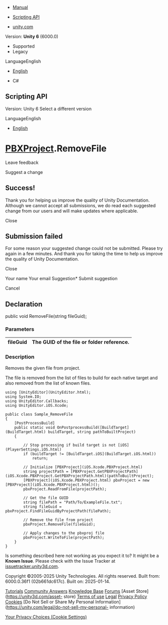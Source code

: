 [ ]()

  * [Manual](../Manual/index.html)
  * [Scripting API](../ScriptReference/index.html)

  * [unity.com](https://unity.com/)

Version: **Unity 6** (6000.0)

  * Supported
  * Legacy

LanguageEnglish

  * [English]()

  * C#

[ ](https://docs.unity3d.com)

## Scripting API

Version: Unity 6 Select a different version

LanguageEnglish

  * [English]()

#  [PBXProject](iOS.Xcode.PBXProject.html).RemoveFile

Leave feedback

Suggest a change

## Success!

Thank you for helping us improve the quality of Unity Documentation. Although
we cannot accept all submissions, we do read each suggested change from our
users and will make updates where applicable.

Close

## Submission failed

For some reason your suggested change could not be submitted. Please <a>try
again</a> in a few minutes. And thank you for taking the time to help us
improve the quality of Unity Documentation.

Close

Your name Your email Suggestion* Submit suggestion

Cancel

[ ]()

## Declaration

public void RemoveFile(string fileGuid);

### Parameters

fileGuid | The GUID of the file or folder reference.  
---|---  
  
### Description

Removes the given file from project.

The file is removed from the list of files to build for each native target and
also removed from the list of known files.

    
    
    using [UnityEditor](UnityEditor.html);
    using System.IO;
    using UnityEditor.Callbacks;
    using UnityEditor.iOS.Xcode;  
      
    public class Sample_RemoveFile  
    {
        [PostProcessBuild]
        public static void OnPostprocessBuild([BuildTarget](BuildTarget.html) buildTarget, string pathToBuiltProject)
        {  
      
            // Stop processing if build target is not [iOS](PlayerSettings.iOS.html)
            if (buildTarget != [BuildTarget.iOS](BuildTarget.iOS.html))
                return;  
      
            // Initialize [PBXProject](iOS.Xcode.PBXProject.html)
            string projectPath = [PBXProject.GetPBXProjectPath](iOS.Xcode.PBXProject.GetPBXProjectPath.html)(pathToBuiltProject);
            [PBXProject](iOS.Xcode.PBXProject.html) pbxProject = new [PBXProject](iOS.Xcode.PBXProject.html)();
            pbxProject.ReadFromFile(projectPath);  
      
            // Get the file GUID
            string filePath = "Path/To/ExampleFile.txt";
            string fileGuid = pbxProject.FindFileGuidByProjectPath(filePath);  
      
            // Remove the file from project
            pbxProject.RemoveFile(fileGuid);  
      
            // Apply changes to the pbxproj file
            pbxProject.WriteToFile(projectPath);
        }
    }
    

Is something described here not working as you expect it to? It might be a
**Known Issue**. Please check with the Issue Tracker at
[issuetracker.unity3d.com](https://issuetracker.unity3d.com).

Copyright ©2005-2025 Unity Technologies. All rights reserved. Built from:
6000.0.36f1 (02b661dc617c). Built on: 2025-01-14.

[Tutorials](https://unity3d.com/learn) [Community
Answers](https://answers.unity3d.com) [Knowledge
Base](https://support.unity3d.com/hc/en-us)
[Forums](https://forum.unity3d.com) [Asset Store](https://unity3d.com/asset-
store) [Terms of use](https://docs.unity3d.com/Manual/TermsOfUse.html)
[Legal](https://unity.com/legal) [Privacy
Policy](https://unity.com/legal/privacy-policy)
[Cookies](https://unity.com/legal/cookie-policy) [Do Not Sell or Share My
Personal Information](https://unity.com/legal/do-not-sell-my-personal-
information)

[Your Privacy Choices (Cookie Settings)](javascript:void\(0\);)


